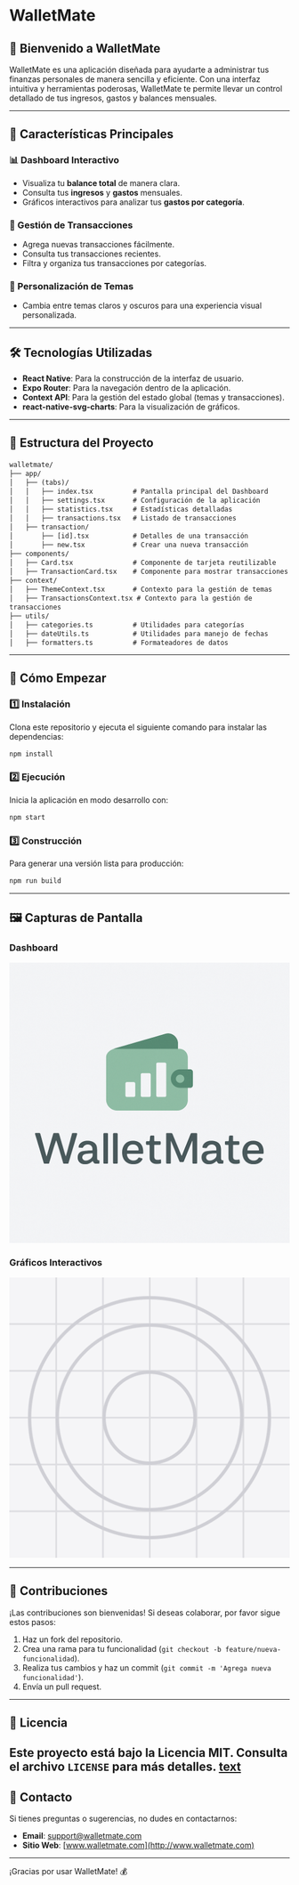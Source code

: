 # WalletMate

## 🌟 Bienvenido a WalletMate

WalletMate es una aplicación diseñada para ayudarte a administrar tus finanzas personales de manera sencilla y eficiente. Con una interfaz intuitiva y herramientas poderosas, WalletMate te permite llevar un control detallado de tus ingresos, gastos y balances mensuales.

---

## 🚀 Características Principales

### 📊 Dashboard Interactivo
- Visualiza tu **balance total** de manera clara.
- Consulta tus **ingresos** y **gastos** mensuales.
- Gráficos interactivos para analizar tus **gastos por categoría**.

### 📝 Gestión de Transacciones
- Agrega nuevas transacciones fácilmente.
- Consulta tus transacciones recientes.
- Filtra y organiza tus transacciones por categorías.

### 🎨 Personalización de Temas
- Cambia entre temas claros y oscuros para una experiencia visual personalizada.

---

## 🛠️ Tecnologías Utilizadas

- **React Native**: Para la construcción de la interfaz de usuario.
- **Expo Router**: Para la navegación dentro de la aplicación.
- **Context API**: Para la gestión del estado global (temas y transacciones).
- **react-native-svg-charts**: Para la visualización de gráficos.

---

## 📂 Estructura del Proyecto

```
walletmate/
├── app/
│   ├── (tabs)/
│   │   ├── index.tsx          # Pantalla principal del Dashboard
│   │   ├── settings.tsx       # Configuración de la aplicación
│   │   ├── statistics.tsx     # Estadísticas detalladas
│   │   ├── transactions.tsx   # Listado de transacciones
│   ├── transaction/
│       ├── [id].tsx           # Detalles de una transacción
│       ├── new.tsx            # Crear una nueva transacción
├── components/
│   ├── Card.tsx               # Componente de tarjeta reutilizable
│   ├── TransactionCard.tsx    # Componente para mostrar transacciones
├── context/
│   ├── ThemeContext.tsx       # Contexto para la gestión de temas
│   ├── TransactionsContext.tsx # Contexto para la gestión de transacciones
├── utils/
│   ├── categories.ts          # Utilidades para categorías
│   ├── dateUtils.ts           # Utilidades para manejo de fechas
│   ├── formatters.ts          # Formateadores de datos
```

---

## 📖 Cómo Empezar

### 1️⃣ Instalación
Clona este repositorio y ejecuta el siguiente comando para instalar las dependencias:
```bash
npm install
```

### 2️⃣ Ejecución
Inicia la aplicación en modo desarrollo con:
```bash
npm start
```

### 3️⃣ Construcción
Para generar una versión lista para producción:
```bash
npm run build
```

---

## 🖼️ Capturas de Pantalla

### Dashboard
![Dashboard](assets/images/WalletMate.png)

### Gráficos Interactivos
![Gráficos](assets/images/icon.png)

---

## 🤝 Contribuciones
¡Las contribuciones son bienvenidas! Si deseas colaborar, por favor sigue estos pasos:
1. Haz un fork del repositorio.
2. Crea una rama para tu funcionalidad (`git checkout -b feature/nueva-funcionalidad`).
3. Realiza tus cambios y haz un commit (`git commit -m 'Agrega nueva funcionalidad'`).
4. Envía un pull request.

---

## 📜 Licencia
Este proyecto está bajo la Licencia MIT. Consulta el archivo `LICENSE` para más detalles.
[text](app/(tabs)/index.tsx)
---

## 📧 Contacto
Si tienes preguntas o sugerencias, no dudes en contactarnos:
- **Email**: support@walletmate.com
- **Sitio Web**: [www.walletmate.com](http://www.walletmate.com)

---

¡Gracias por usar WalletMate! 💰
